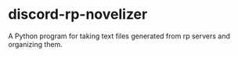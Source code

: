 # discord-rp-novelizer
A Python program for taking text files generated from rp servers and organizing them.
